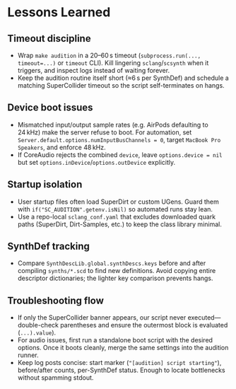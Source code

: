 # Lessons Learned

## Timeout discipline
- Wrap `make audition` in a 20–60 s timeout (`subprocess.run(..., timeout=...)` or `timeout` CLI). Kill lingering `sclang`/`scsynth` when it triggers, and inspect logs instead of waiting forever.
- Keep the audition routine itself short (≈6 s per SynthDef) and schedule a matching SuperCollider timeout so the script self-terminates on hangs.

## Device boot issues
- Mismatched input/output sample rates (e.g. AirPods defaulting to 24 kHz) make the server refuse to boot. For automation, set `Server.default.options.numInputBusChannels = 0`, target `MacBook Pro Speakers`, and enforce 48 kHz.
- If CoreAudio rejects the combined `device`, leave `options.device = nil` but set `options.inDevice`/`options.outDevice` explicitly.

## Startup isolation
- User startup files often load SuperDirt or custom UGens. Guard them with `if("SC_AUDITION".getenv.isNil)` so automated runs stay lean.
- Use a repo-local `sclang_conf.yaml` that excludes downloaded quark paths (SuperDirt, Dirt-Samples, etc.) to keep the class library minimal.

## SynthDef tracking
- Compare `SynthDescLib.global.synthDescs.keys` before and after compiling `synths/*.scd` to find new definitions. Avoid copying entire descriptor dictionaries; the lighter key comparison prevents hangs.

## Troubleshooting flow
- If only the SuperCollider banner appears, our script never executed—double-check parentheses and ensure the outermost block is evaluated (`...).value`).
- For audio issues, first run a standalone boot script with the desired options. Once it boots cleanly, merge the same settings into the audition runner.
- Keep log posts concise: start marker (`"[audition] script starting"`), before/after counts, per-SynthDef status. Enough to locate bottlenecks without spamming stdout.

